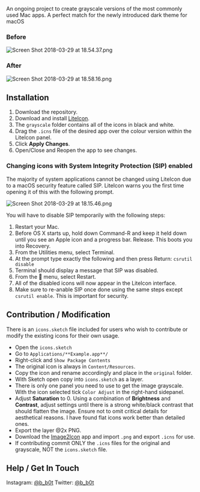 An ongoing project to create grayscale versions of the most commonly used Mac apps. A perfect match for the newly introduced dark theme for macOS

### Before

![Screen Shot 2018-03-29 at 18.54.37.png](https://github.com/byronpolley/dark-dock/blob/master/resources/C21F101BB1CD207F0F36474DAA1ECF30.png)

### After

![Screen Shot 2018-03-29 at 18.58.16.png](https://github.com/byronpolley/dark-dock/blob/master/resources/C824210A7F95993F2F735DE60FD71D2C.png)

## Installation

1. Download the repository.
2. Download and install [LiteIcon](https://freemacsoft.net/liteicon/).
3. The `grayscale` folder contains all of the icons in black and white.
4. Drag the `.icns` file of the desired app over the colour version within the LiteIcon panel.
5. Click **Apply Changes**.
6. Open/Close and Reopen the app to see changes.

### Changing icons with System Integrity Protection (SIP) enabled

The majority of system applications cannot be changed using LiteIcon due to a macOS security feature called SIP. LiteIcon warns you the first time opening it of this with the following prompt.

![Screen Shot 2018-03-29 at 18.15.46.png](https://github.com/byronpolley/dark-dock/blob/master/resources/4856009127EFDCA0371491CFE34BDC53.png)

You will have to disable SIP temporarily with the following steps:
1. Restart your Mac.
2. Before OS X starts up, hold down Command-R and keep it held down until you see an Apple icon and a progress bar. Release. This boots you into Recovery.
3. From the Utilities menu, select Terminal.
4. At the prompt type exactly the following and then press Return: `csrutil disable`
5. Terminal should display a message that SIP was disabled.
6. From the  menu, select Restart.
7. All of the disabled icons will now appear in the LiteIcon interface.
8. Make sure to re-anable SIP once done using the same steps except `csrutil enable`. This is important for security.

## Contribution / Modification

There is an `icons.sketch` file included for users who wish to contribute or modify the existing icons for their own usage.

* Open the `icons.sketch`
* Go to `Applications/**Example.app**/`
* Right-click and `Show Package Contents`
* The original icon is always in `Content/Resources`.
* Copy the icon and rename accordingly and place in the `original` folder.
* With Sketch open copy into `icons.sketch` as a layer.
* There is only one panel you need to use to get the image grayscale. With the icon selected tick `Color Adjust` in the right-hand sidepanel.
* Adjust **Saturation** to 0. Using a combination of **Brightness** and **Contrast**, adjust settings until there is a strong white/black contrast that should flatten the image. Ensure not to omit critical details for aesthetical reasons. I have found flat icons work better than detailed ones.
* Export the layer @2x PNG.
* Download the [Image2Icon](http://www.img2icnsapp.com) app and import `.png` and export `.icns` for use.
* If contributing commit ONLY the `.icns` files for the original and grayscale, NOT the `icons.sketch` file.

## Help / Get In Touch

Instagram: [@b_b0t](https://instagram.com/b_b0t)
Twitter: [@b_b0t](https://instagram.com/b_b0t)
